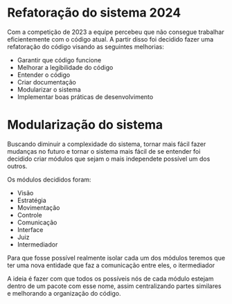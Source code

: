 # Refatoração do sistema 2024

Com a competição de 2023 a equipe percebeu que não consegue trabalhar eficientemente com o código atual. A partir disso foi decidido fazer uma refatoração do código visando as seguintes melhorias:
- Garantir que código funcione
- Melhorar a legibilidade do código
- Entender o código
- Criar documentação
- Modularizar o sistema
- Implementar boas práticas de desenvolvimento

# Modularização do sistema

Buscando diminuir a complexidade do sistema, tornar mais fácil fazer mudanças no futuro e tornar o sistema mais fácil de se entender foi decidido criar módulos que sejam o mais independete possível um dos outros.

Os módulos decididos foram:
- Visão
- Estratégia
- Movimentação
- Controle
- Comunicação
- Interface
- Juiz
- Intermediador

Para que fosse possível realmente isolar cada um dos módulos teremos que ter uma nova entidade que faz a comunicação entre eles, o itermediador

A ideia é fazer com que todos os possíveis nós de cada módulo estejam dentro de um pacote com esse nome, assim centralizando partes similares e melhorando a organização do código.